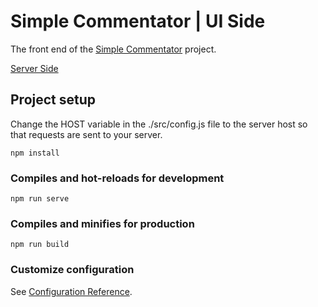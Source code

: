 # Simple Commentator | UI Side

The front end of the [Simple Commentator](https://simple-commentator.space) project.

[Server Side](https://github.com/Alex-Stulen/SimpleCommentatorServer)

## Project setup

Change the HOST variable in the ./src/config.js file to the server host so that requests are sent to your server.

```
npm install
```

### Compiles and hot-reloads for development
```
npm run serve
```

### Compiles and minifies for production
```
npm run build
```

### Customize configuration
See [Configuration Reference](https://cli.vuejs.org/config/).
